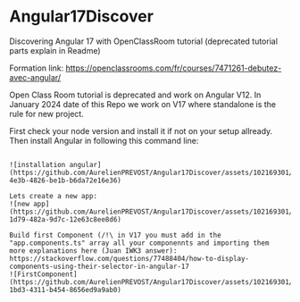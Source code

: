 # Angular17Discover
Discovering Angular 17 with OpenClassRoom tutorial (deprecated tutorial parts explain in Readme)

Formation link:
https://openclassrooms.com/fr/courses/7471261-debutez-avec-angular/

Open Class Room tutorial is deprecated and work on Angular V12. In January 2024 date of this Repo we work on V17 where standalone is the rule for new project.

First check your node version and install it if not on your setup allready.
Then install Angular in following this command line:
```npm i -g @angular/cli

![installation angular](https://github.com/AurelienPREVOST/Angular17Discover/assets/102169301/5b17d098-4e3b-4826-be1b-b6da72e16e36)

Lets create a new app:
![new app](https://github.com/AurelienPREVOST/Angular17Discover/assets/102169301/31c74dd7-1d79-482a-9d7c-12e63c8ee8d6)

Build first Component (/!\ in V17 you must add in the "app.components.ts" array all your componennts and importing them
more explanations here (Juan IWK3 answer): https://stackoverflow.com/questions/77488404/how-to-display-components-using-their-selector-in-angular-17
![FirstComponent](https://github.com/AurelienPREVOST/Angular17Discover/assets/102169301/a132979e-1bd3-4311-b454-8656ed9a9ab0)
